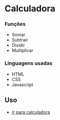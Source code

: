 
# Calculadora

### Funções 
* Somar
* Subtrair
* Dividir
* Multiplicar

### Linguagens usadas

- HTML
- CSS
- Javascript


## Uso

- [Ir para calculadora](https://lucas-marquisio.github.io/calculadora/)

